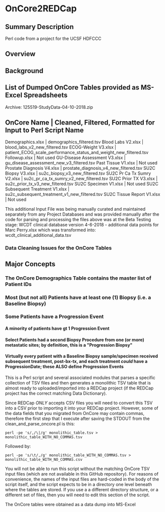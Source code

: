# OnCore2REDCap
## Summary Description
Perl code from a project for the UCSF HDFCCC
## Overview

## Background
## List of Dumped OnCore Tables provided as MS-Excel Spreadsheets
Archive:  125519-StudyData-04-10-2018.zip

OnCore Name | Cleaned, Filtered, Formatted for Input to Perl Script Name
----
Demographics.xlsx | demographics_filtered.tsv
Blood Labs V2.xlsx | blood_labs_v2_new_filtered.tsv
ECOG-Weight V3.xlsx | patient_ECOG_scale_performance_status_and_weight_new_filtered.tsv
Followup.xlsx | Not used
GU-Disease Assessment V3.xlsx | gu_disease_assessment_new_v3_filtered.tsv
Past Tissue V1.xlsx | Not used
Prostate Diagnosis V4.xlsx | prostate_diagnosis_v4_new_filtered.tsv
SU2C Biopsy V3.xlsx | su2c_biopsy_v3_new_filtered.tsv
SU2C Pr Ca Tx Sumry V2.xlsx | su2c_pr_ca_tx_sumry_v2_new_filtered.tsv
SU2C Prior TX V3.xlsx | su2c_prior_tx_v3_new_filtered.tsv
SU2C Specimen V1.xlsx | Not used
SU2C Subsequent Treatment V1.xlsx | su2c_subsequent_treatment_v1_new_filtered.tsv
SU2C Tissue Report V1.xlsx | Not used 

This additional Input File was being manually curated and maintained separately from any Project Databases and was provided manually after the code for parsing and processing the files above was at the Beta Testing stage:
WCDT clinical database version 4-6-2018 - additional data points for Marc Perry.xlsx which was transformed into: 
wcdt_clinical_additional_data.tsv
### Data Cleaning Issues for the OnCore Tables

## Major Concepts



### The OnCore Demographics Table contains the master list of Patient IDs

### Most (but not all) Patients have at least one (1) Biopsy (i.e. a Baseline Biopsy)

### Some Patients have a Progression Event
#### A minority of patients have gt 1 Progression Event

#### Select Patients had a second Biopsy Procedure from one (or more) metastatic sites; by definition, this is a "Progression Biopsy"

#### Virtually every patient with a Baseline Biopsy sample/specimen received subsequent treatment, post-bx-tx, and each treatment *could* have a ProgressionDate; these **ALSO** define Progression Events
This is a Perl script and several associated modules that parses a specific collection of TSV files and then
generates a monolithic TSV table that is almost ready to uploaded/imported into a REDCap project (if the REDCap project
has the correct matching Data Dictionary).

Since REDCap *ONLY* accepts CSV files you will need to convert this TSV into a CSV prior to importing it into your REDCap
project.  However, some of the data fields that you migrated from OnCore may contain commas, therefore the first step
that I execute after saving the STDOUT from the clean_and_parse_oncore.pl is this:

```perl -pe 's/,/\|/g' monolithic_table.tsv > monolithic_table_WITH_NO_COMMAS.tsv```

Followed by:

```perl -pe 's/\t/,/g' monolithic_table_WITH_NO_COMMAS.tsv > monolithic_table_WITH_NO_COMMAS.csv```

You will not be able to run this script without the matching OnCore TSV input files (which are not available in this 
GitHub repository).  For reasons of convenience, the names of the input files are hard-coded in the body of the script
itself, and the script expects to be in a directory one level beneath where the tables are stored.  If you use a
a different directory structure, or a different set of files, then you will need to edit this section of the script.

The OnCore tables were obtained as a data dump into MS-Excel
